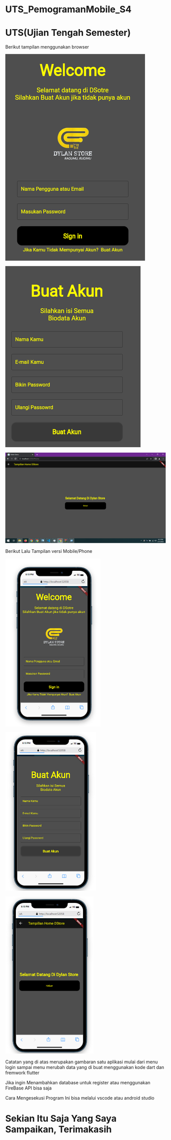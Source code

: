 # UTS_PemogramanMobile_S4

# UTS(Ujian Tengah Semester)






<p>Berikut tampilan menggunakan browser</P>

![Gambar 1](ScreenShot/1.png)

![Gambar 2](ScreenShot/2.png)

![Gambar 3](ScreenShot/3.png)

<p>Berikut Lalu Tampilan versi Mobile/Phone</P>

![Gambar 4](ScreenShot/4.png)

![Gambar 5](ScreenShot/5.png)

![Gambar 6](ScreenShot/6.png)





<p>
    Catatan yang di atas merupakan gambaran satu aplikasi mulai dari menu login sampai menu merubah data yang di buat menggunakan kode dart dan fremwork flutter
</p>

<p>
    Jika ingin Menambahkan database untuk register atau menggunakan FireBase API bisa saja
</p>


<p>
    Cara Mengesekusi Program Ini bisa melalui vscode atau android studio
</p>


<h1> Sekian Itu Saja Yang Saya Sampaikan, Terimakasih</h1>
